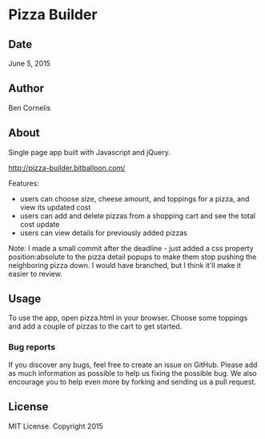 # Pizza Builder

## Date

June 5, 2015

## Author

Ben Cornelis

## About

Single page app built with Javascript and jQuery.

http://pizza-builder.bitballoon.com/

Features:

- users can choose size, cheese amount, and toppings for a pizza, and view its updated cost
- users can add and delete pizzas from a shopping cart and see the total cost update
- users can view details for previously added pizzas

Note: I made a small commit after the deadline - just added a css property position:absolute to the pizza detail popups to make them stop pushing the neighboring pizza down. I would have branched, but I think it'll make it easier to review.

## Usage

To use the app, open pizza.html in your browser. Choose some toppings and add
a couple of pizzas to the cart to get started.

### Bug reports

If you discover any bugs, feel free to create an issue on GitHub. Please add as much information as
possible to help us fixing the possible bug. We also encourage you to help even more by forking and
sending us a pull request.

## License

MIT License. Copyright 2015
